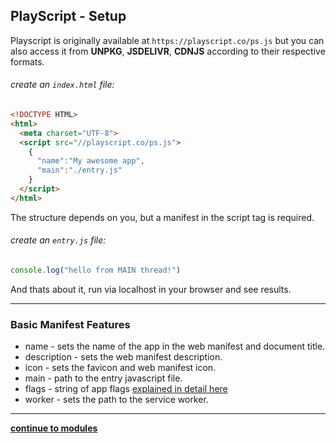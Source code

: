PlayScript - Setup
---
Playscript is originally available at `https://playscript.co/ps.js` but you can also access it from **UNPKG**, **JSDELIVR**, **CDNJS** according to their respective formats.


###### create an `index.html` file:
```html
<!DOCTYPE HTML>
<html>
  <meta charset="UTF-8">
  <script src="//playscript.co/ps.js">
    {
      "name":"My awesome app",
      "main":"./entry.js"
    }
  </script>
</html>
```
The structure depends on you, but a manifest in the script tag is required.

###### create an `entry.js` file:
```javascript
console.log("hello from MAIN thread!")
```

And thats about it, run via localhost in your browser and see results.

---
### Basic Manifest Features
- name - sets the name of the app in the web manifest and document title.
- description - sets the web manifest description.
- icon - sets the favicon and web manifest icon.
- main - path to the entry javascript file.
- flags - string of app flags [explained in detail here](./flags.md)
- worker - sets the path to the service worker.

---
**[continue to modules](./modules.md)**
